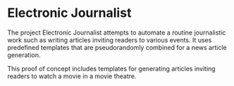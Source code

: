 # Electronic Journalist
The project Electronic Journalist attempts to automate a routine journalistic work such as writing articles inviting readers to various events. It uses predefined templates that are pseudorandomly combined for a news article generation.

This proof of concept includes templates for generating articles inviting readers to watch a movie in a movie theatre.
